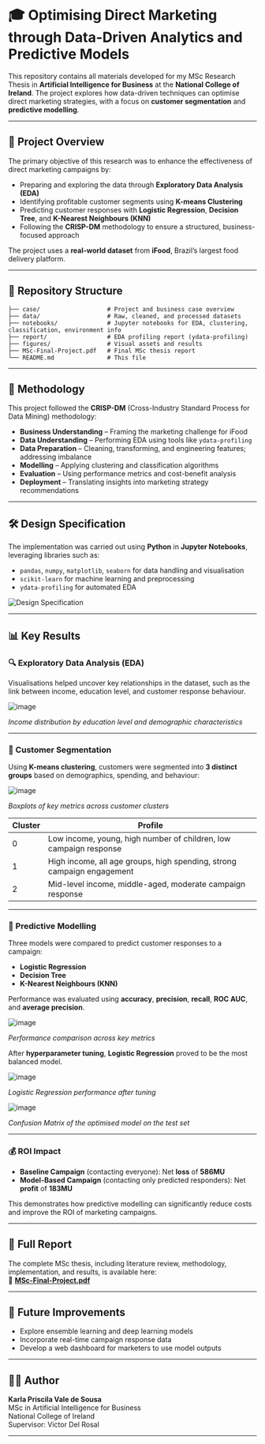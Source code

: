#  🎓 Optimising Direct Marketing through Data-Driven Analytics and Predictive Models

This repository contains all materials developed for my MSc Research Thesis in **Artificial Intelligence for Business** at the **National College of Ireland**. The project explores how data-driven techniques can optimise direct marketing strategies, with a focus on **customer segmentation** and **predictive modelling**.

---

## 🎯 Project Overview

The primary objective of this research was to enhance the effectiveness of direct marketing campaigns by:

- Preparing and exploring the data through **Exploratory Data Analysis (EDA)**
- Identifying profitable customer segments using **K-means Clustering**
- Predicting customer responses with **Logistic Regression**, **Decision Tree**, and **K-Nearest Neighbours (KNN)**
- Following the **CRISP-DM** methodology to ensure a structured, business-focused approach

The project uses a **real-world dataset** from **iFood**, Brazil’s largest food delivery platform.

---

## 📁 Repository Structure

```
├── case/                   # Project and business case overview
├── data/                   # Raw, cleaned, and processed datasets
├── notebooks/              # Jupyter notebooks for EDA, clustering, classification, environment info
├── report/                 # EDA profiling report (ydata-profiling)
├── figures/                # Visual assets and results
├── MSc-Final-Project.pdf   # Final MSc thesis report
└── README.md               # This file
```

---

## 🧪 Methodology

This project followed the **CRISP-DM** (Cross-Industry Standard Process for Data Mining) methodology:

- **Business Understanding** – Framing the marketing challenge for iFood
- **Data Understanding** – Performing EDA using tools like `ydata-profiling`
- **Data Preparation** – Cleaning, transforming, and engineering features; addressing imbalance
- **Modelling** – Applying clustering and classification algorithms
- **Evaluation** – Using performance metrics and cost-benefit analysis
- **Deployment** – Translating insights into marketing strategy recommendations

---

## 🛠 Design Specification

The implementation was carried out using **Python** in **Jupyter Notebooks**, leveraging libraries such as:
- `pandas`, `numpy`, `matplotlib`, `seaborn` for data handling and visualisation
- `scikit-learn` for machine learning and preprocessing
- `ydata-profiling` for automated EDA

![Design Specification](https://github.com/user-attachments/assets/4ef44731-7e99-458e-af78-b9e7c34ad9c3)

---


## 📊 Key Results

### 🔍 Exploratory Data Analysis (EDA)

Visualisations helped uncover key relationships in the dataset, such as the link between income, education level, and customer response behaviour.

![image](https://github.com/user-attachments/assets/7902f33b-8c70-4e29-a2ac-1b1ecf1688cd)

*Income distribution by education level and demographic characteristics*

---

### 📌 Customer Segmentation

Using **K-means clustering**, customers were segmented into **3 distinct groups** based on demographics, spending, and behaviour:

![image](https://github.com/user-attachments/assets/b91d8967-6b68-405b-9a2a-4d213f47a447)

*Boxplots of key metrics across customer clusters*

| Cluster | Profile |
|---------|---------|
| 0 | Low income, young, high number of children, low campaign response |
| 1 | High income, all age groups, high spending, strong campaign engagement |
| 2 | Mid-level income, middle-aged, moderate campaign response |

---

### 🤖 Predictive Modelling

Three models were compared to predict customer responses to a campaign:

- **Logistic Regression**
- **Decision Tree**
- **K-Nearest Neighbours (KNN)**

Performance was evaluated using **accuracy**, **precision**, **recall**, **ROC AUC**, and **average precision**.

![image](https://github.com/user-attachments/assets/3fd9488b-802b-45e3-b46e-949d2725da50)

*Performance comparison across key metrics*


After **hyperparameter tuning**, **Logistic Regression** proved to be the most balanced model.

![image](https://github.com/user-attachments/assets/23632066-fcf3-48a1-9b58-5761c1079234)

*Logistic Regression performance after tuning*


![image](https://github.com/user-attachments/assets/c53308e2-adb4-4c33-b4f1-b0c4c3b46b3f)

*Confusion Matrix of the optimised model on the test set*

---

### 💰 ROI Impact

- **Baseline Campaign** (contacting everyone): Net **loss** of **586MU**
- **Model-Based Campaign** (contacting only predicted responders): Net **profit** of **183MU**

This demonstrates how predictive modelling can significantly reduce costs and improve the ROI of marketing campaigns.

---

## 📘 Full Report

The complete MSc thesis, including literature review, methodology, implementation, and results, is available here:  
📄 **[MSc-Final-Project.pdf](./MSc-Final-Project.pdf)**

---

## 📌 Future Improvements

- Explore ensemble learning and deep learning models
- Incorporate real-time campaign response data
- Develop a web dashboard for marketers to use model outputs

---

## 👩‍💻 Author

**Karla Priscila Vale de Sousa**  
MSc in Artificial Intelligence for Business  
National College of Ireland  
Supervisor: Victor Del Rosal

---
